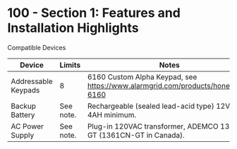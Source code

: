 # 100 - Section 1: Features and Installation Highlights


Compatible Devices

| Device | Limits | Notes |
|--|--|--|
| Addressable Keypads | 8 | 6160 Custom Alpha Keypad, see https://www.alarmgrid.com/products/honeywell-6160 |
| Backup Battery | See note. | Rechargeable (sealed lead-acid type) 12VDC, 4AH minimum. |
| AC Power Supply | See note. | Plug-in 120VAC transformer, ADEMCO 1361-GT (1361CN-GT in Canada). |
